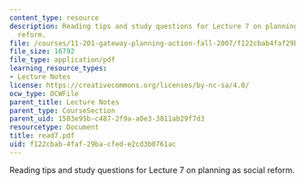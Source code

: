 ```yaml
---
content_type: resource
description: Reading tips and study questions for Lecture 7 on planning as social
  reform.
file: /courses/11-201-gateway-planning-action-fall-2007/f122cbab4faf29bacfede2cd3b0761ac_read7.pdf
file_size: 16792
file_type: application/pdf
learning_resource_types:
- Lecture Notes
license: https://creativecommons.org/licenses/by-nc-sa/4.0/
ocw_type: OCWFile
parent_title: Lecture Notes
parent_type: CourseSection
parent_uid: 1583e95b-c487-2f9a-a0e3-3811ab29f7d3
resourcetype: Document
title: read7.pdf
uid: f122cbab-4faf-29ba-cfed-e2cd3b0761ac
---
```

Reading tips and study questions for Lecture 7 on planning as social reform.